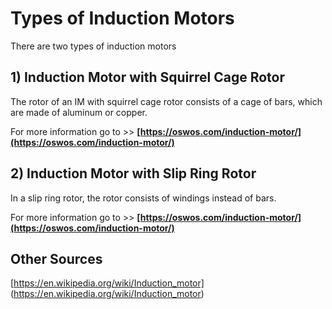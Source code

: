# Types of Induction Motors

There are two types of induction motors

## 1) Induction Motor with Squirrel Cage Rotor
The rotor of an IM with squirrel cage rotor consists of a cage of bars, which are made of aluminum or copper.

For more information go to >> **[https://oswos.com/induction-motor/](https://oswos.com/induction-motor/)**

## 2) Induction Motor with Slip Ring Rotor

In a slip ring rotor, the rotor consists of windings instead of bars.

For more information go to >> **[https://oswos.com/induction-motor/](https://oswos.com/induction-motor/)**

## Other Sources
[https://en.wikipedia.org/wiki/Induction_motor] (https://en.wikipedia.org/wiki/Induction_motor)
